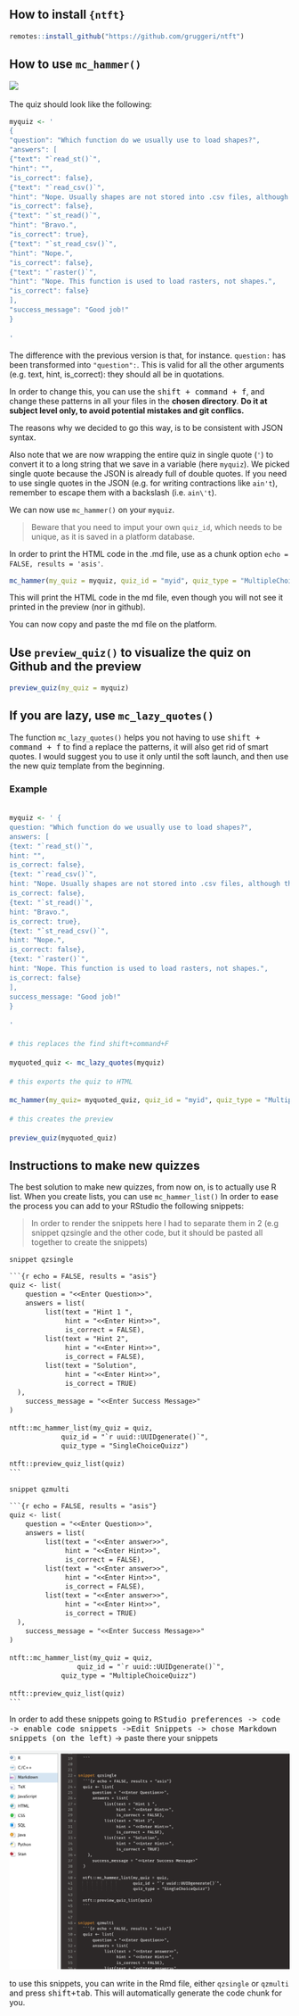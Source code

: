 ## How to install `{ntft}`

```r
remotes::install_github("https://github.com/gruggeri/ntft")
```

## How to use `mc_hammer()`

![](https://media.giphy.com/media/ZDhPlli6gMh44/giphy.gif)

The quiz should look like the following:

``` r
myquiz <- '
{
"question": "Which function do we usually use to load shapes?",
"answers": [
{"text": "`read_st()`",
"hint": "",
"is_correct": false},
{"text": "`read_csv()`",
"hint": "Nope. Usually shapes are not stored into .csv files, although this might happen sometimes.",
"is_correct": false},
{"text": "`st_read()`",
"hint": "Bravo.",
"is_correct": true},
{"text": "`st_read_csv()`",
"hint": "Nope.",
"is_correct": false},
{"text": "`raster()`",
"hint": "Nope. This function is used to load rasters, not shapes.",
"is_correct": false}
],
"success_message": "Good job!"
}

'
```

The difference with the previous version is that, for instance.
`question:` has been transformed into `"question":`. This is valid for
all the other arguments (e.g. text, hint, is\_correct): they should all be
in quotations.

In order to change this, you can use the <kbd>shift + command + f</kbd>, and
change these patterns in all your files in the **chosen directory**. 
**Do it at subject level only, to avoid potential mistakes and git conflics.**

The reasons why we decided to go this way, is to be consistent with JSON
syntax. 


Also note that we are now wrapping the entire quiz in single quote (`'`) to convert it to a long string that we save in a variable (here `myquiz`).
We picked single quote because the JSON is already full of double quotes.
If you need to use single quotes in the JSON (e.g. for writing contractions like `ain't`), remember to escape them with a backslash (i.e. `ain\'t`).

We can now use `mc_hammer()` on your `myquiz`.

> Beware that you need to imput your own `quiz_id`, which needs to be
> unique, as it is saved in a platform database.

In order to print the HTML code in the .md file, use as a chunk option
`echo = FALSE, results = 'asis'`.

``` r
mc_hammer(my_quiz = myquiz, quiz_id = "myid", quiz_type = "MultipleChoiceQuizz")

```

<!--html_preserve-->

<div data-type="MultipleChoiceQuizz" data-permanent-id="myid" data-json="{&quot;description_md&quot;:&quot;Which function do we usually use to load shapes?&quot;,&quot;answers_attributes&quot;:[{&quot;text_md&quot;:&quot;`read_st()`&quot;,&quot;hint_md&quot;:&quot;&quot;,&quot;correct&quot;:false,&quot;permanent_id&quot;:1},{&quot;text_md&quot;:&quot;`read_csv()`&quot;,&quot;hint_md&quot;:&quot;Nope. Usually shapes are not stored into .csv files, although this might happen sometimes.&quot;,&quot;correct&quot;:false,&quot;permanent_id&quot;:2},{&quot;text_md&quot;:&quot;`st_read()`&quot;,&quot;hint_md&quot;:&quot;Bravo.&quot;,&quot;correct&quot;:true,&quot;permanent_id&quot;:3},{&quot;text_md&quot;:&quot;`st_read_csv()`&quot;,&quot;hint_md&quot;:&quot;Nope.&quot;,&quot;correct&quot;:false,&quot;permanent_id&quot;:4},{&quot;text_md&quot;:&quot;`raster()`&quot;,&quot;hint_md&quot;:&quot;Nope. This function is used to load rasters, not shapes.&quot;,&quot;correct&quot;:false,&quot;permanent_id&quot;:5}],&quot;success_message_md&quot;:&quot;Good job!&quot;}">

</div>

<!--/html_preserve-->

This will print the HTML code in the md file, even though you will not
see it printed in the preview (nor in github). 

You can now copy and paste the md file on the platform.


## Use `preview_quiz()` to visualize the quiz on Github and the preview

``` r
preview_quiz(my_quiz = myquiz)
```

## If you are lazy, use `mc_lazy_quotes()`

The function `mc_lazy_quotes()` helps you not having to use <kbd>shift + command + f</kbd> to find a replace the patterns, it will also get rid of smart quotes.
I would suggest you to use it only until the soft launch, and then use the new quiz template from the beginning.


### Example

``` r

myquiz <- ' {
question: "Which function do we usually use to load shapes?",
answers: [
{text: "`read_st()`",
hint: "",
is_correct: false},
{text: "`read_csv()`",
hint: "Nope. Usually shapes are not stored into .csv files, although this might happen sometimes.",
is_correct: false},
{text: "`st_read()`",
hint: "Bravo.",
is_correct: true},
{text: "`st_read_csv()`",
hint: "Nope.",
is_correct: false},
{text: "`raster()`",
hint: "Nope. This function is used to load rasters, not shapes.",
is_correct: false}
],
success_message: "Good job!"
}

'

# this replaces the find shift+command+F

myquoted_quiz <- mc_lazy_quotes(myquiz)

# this exports the quiz to HTML

mc_hammer(my_quiz= myquoted_quiz, quiz_id = "myid", quiz_type = "MultipleChoiceQuizz")

# this creates the preview 

preview_quiz(myquoted_quiz)


```



## Instructions to make new quizzes

The best solution to make new quizzes, from now on, is to actually use R list.
When you create lists, you can use `mc_hammer_list()`
In order to ease the process you can add to your RStudio the following snippets:

> In order to render the snippets here I had to separate them in 2 (e.g snippet qzsingle and the other code, but it should be pasted all together to create the snippets)

```
snippet qzsingle
```
	```{r echo = FALSE, results = "asis"}
	quiz <- list(
	    question = "<<Enter Question>>",
	    answers = list(
	         list(text = "Hint 1 ",
	              hint = "<<Enter Hint>>",
	              is_correct = FALSE),
	         list(text = "Hint 2",
	              hint = "<<Enter Hint>>",
	              is_correct = FALSE),
	         list(text = "Solution",
	              hint = "<<Enter Hint>>",
	              is_correct = TRUE)
	  ),
	    success_message = "<<Enter Success Message>"
	)
	
	ntft::mc_hammer_list(my_quiz = quiz,
			     quiz_id = "`r uuid::UUIDgenerate()`",
			     quiz_type = "SingleChoiceQuizz")

	ntft::preview_quiz_list(quiz)
	```

```	
snippet qzmulti
```
	```{r echo = FALSE, results = "asis"}
	quiz <- list(
	    question = "<<Enter Question>>",
	    answers = list(
	         list(text = "<<Enter answer>>",
	              hint = "<<Enter Hint>>",
	              is_correct = FALSE),
	         list(text = "<<Enter answer>>",
	              hint = "<<Enter Hint>>",
	              is_correct = FALSE),
	         list(text = "<<Enter answer>>",
	              hint = "<<Enter Hint>>",
	              is_correct = TRUE)
	  ),
	    success_message = "<<Enter Success Message>>"
	)
	
	ntft::mc_hammer_list(my_quiz = quiz,
		             quiz_id = "`r uuid::UUIDgenerate()`",
			     quiz_type = "MultipleChoiceQuizz")

	ntft::preview_quiz_list(quiz)
	```



In order to add these snippets going to <kbd>RStudio preferences -> code -> enable code snippets ->Edit Snippets -> chose Markdown snippets (on the left)</kbd> -> paste there your snippets

![](inst/snippets.png)
	
	
to use this snippets, you can write in the Rmd file, either `qzsingle` or `qzmulti` and press <kbd>shift+tab</kbd>.
This will automatically generate the code chunk for you.
	
